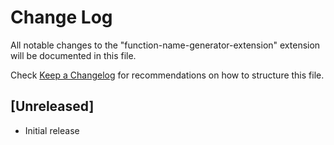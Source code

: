 # Change Log

All notable changes to the "function-name-generator-extension" extension will be documented in this file.

Check [Keep a Changelog](http://keepachangelog.com/) for recommendations on how to structure this file.

## [Unreleased]

- Initial release